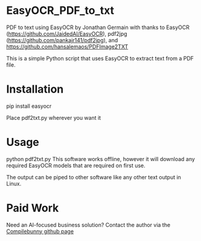 # EasyOCR_PDF_to_txt
PDF to text using EasyOCR
by Jonathan Germain
with thanks to
EasyOCR (https://github.com/JaidedAI/EasyOCR), pdf2jpg (https://github.com/pankajr141/pdf2jpg), and https://github.com/hansalemaos/PDFImage2TXT

This is a simple Python script that uses EasyOCR to extract text from a PDF file. 

# Installation
pip install easyocr

Place pdf2txt.py wherever you want it

# Usage
python pdf2txt.py <PDF file name> 
This software works offline, however it will download any required EasyOCR models that are required on first use.

The output can be piped to other software like any other text output in Linux.

# Paid Work

Need an AI-focused business solution? Contact the author via the [Compilebunny github page](https://github.com/compilebunny)
